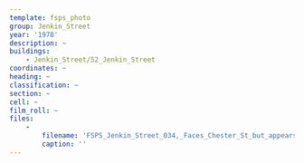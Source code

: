 ```yaml
---
template: fsps_photo
group: Jenkin_Street
year: '1978'
description: ~
buildings:
    - Jenkin_Street/52_Jenkin_Street
coordinates: ~
heading: ~
classification: ~
section: ~
cell: ~
film_roll: ~
files:
    -
        filename: 'FSPS_Jenkin_Street_034,_Faces_Chester_St_but_appears_to_be_No_52_Jenkin,_17-14-J,_1978.png'
        caption: ''
---
```

